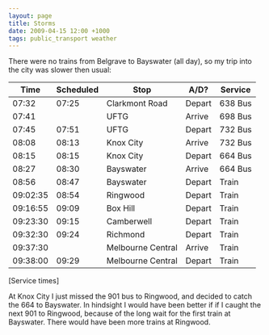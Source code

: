 ```yaml
---
layout: page
title: Storms
date: 2009-04-15 12:00 +1000
tags: public_transport weather
---
```


There were no trains from Belgrave to Bayswater (all day), so my trip into the
city was slower then usual:

|Time    | Scheduled | Stop              | A/D?   | Service |
-------- | --------- | ----------------- | ------ | ------- |
07:32    | 07:25     | Clarkmont Road    | Depart | 638 Bus |
07:41    |           | UFTG              | Arrive | 698 Bus |
07:45    | 07:51     | UFTG              | Depart | 732 Bus |
08:08    | 08:13     | Knox City         | Arrive | 732 Bus |
08:15    | 08:15     | Knox City         | Depart | 664 Bus |
08:27    | 08:30     | Bayswater         | Arrive | 664 Bus |
08:56    | 08:47     | Bayswater         | Depart | Train   |
09:02:35 | 08:54     | Ringwood          | Depart | Train   |
09:16:55 | 09:09     | Box Hill          | Depart | Train   |
09:23:30 | 09:15     | Camberwell        | Depart | Train   |
09:32:30 | 09:24     | Richmond          | Depart | Train   |
09:37:30 |           | Melbourne Central | Arrive | Train   |
09:38:00 | 09:29     | Melbourne Central | Depart | Train   |
[Service times]

At Knox City I just missed the 901 bus to Ringwood, and decided
to catch the 664 to Bayswater. In hindsight I would have been better
if if I caught the next 901 to Ringwood, because of the long
wait for the first train at Bayswater. There would have been more
trains at Ringwood.
